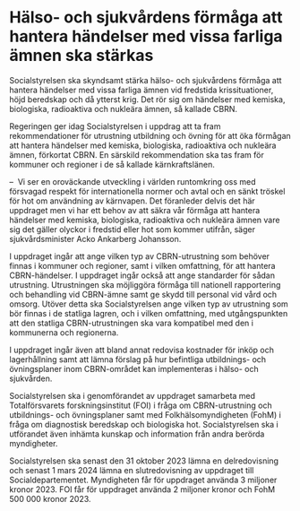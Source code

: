 # Hälso- och sjukvårdens förmåga att hantera händelser med vissa farliga ämnen ska stärkas

Socialstyrelsen ska skyndsamt stärka hälso- och sjukvårdens förmåga att hantera händelser med vissa farliga ämnen vid fredstida krissituationer, höjd beredskap och då ytterst krig. Det rör sig om händelser med kemiska, biologiska, radioaktiva och nukleära ämnen, så kallade CBRN.

Regeringen ger idag Socialstyrelsen i uppdrag att ta fram rekommendationer för utrustning utbildning och övning för att öka förmågan att hantera händelser med kemiska, biologiska, radioaktiva och nukleära ämnen, förkortat CBRN. En särskild rekommendation ska tas fram för kommuner och regioner i de så kallade kärnkraftslänen.

–  Vi ser en oroväckande utveckling i världen runtomkring oss med försvagad respekt för internationella normer och avtal och en sänkt tröskel för hot om användning av kärnvapen. Det föranleder delvis det här uppdraget men vi har ett behov av att säkra vår förmåga att hantera händelser med kemiska, biologiska, radioaktiva och nukleära ämnen vare sig det gäller olyckor i fredstid eller hot som kommer utifrån, säger sjukvårdsminister Acko Ankarberg Johansson.

I uppdraget ingår att ange vilken typ av CBRN-utrustning som behöver finnas i kommuner och regioner, samt i vilken omfattning, för att hantera CBRN-händelser. I uppdraget ingår också att ange standarder för sådan utrustning. Utrustningen ska möjliggöra förmåga till nationell rapportering och behandling vid CBRN-ämne samt ge skydd till personal vid vård och omsorg. Utöver detta ska Socialstyrelsen ange vilken typ av utrustning som bör finnas i de statliga lagren, och i vilken omfattning, med utgångspunkten att den statliga CBRN-utrustningen ska vara kompatibel med den i kommunerna och regionerna.

I uppdraget ingår även att bland annat redovisa kostnader för inköp och lagerhållning samt att lämna förslag på hur befintliga utbildnings- och övningsplaner inom CBRN-området kan implementeras i hälso- och sjukvården.

Socialstyrelsen ska i genomförandet av uppdraget samarbeta med Totalförsvarets forskningsinstitut (FOI) i fråga om CBRN-utrustning och utbildnings- och övningsplaner samt med Folkhälsomyndigheten (FohM) i fråga om diagnostisk beredskap och biologiska hot. Socialstyrelsen ska i utförandet även inhämta kunskap och information från andra berörda myndigheter.

Socialstyrelsen ska senast den 31 oktober 2023 lämna en delredovisning och senast 1 mars 2024 lämna en slutredovisning av uppdraget till Socialdepartementet. Myndigheten får för uppdraget använda 3 miljoner kronor 2023. FOI får för uppdraget använda 2 miljoner kronor och FohM 500 000 kronor 2023.
